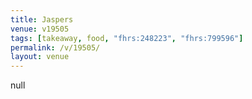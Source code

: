 ```yaml
---
title: Jaspers
venue: v19505
tags: [takeaway, food, "fhrs:248223", "fhrs:799596"]
permalink: /v/19505/
layout: venue
---
```

null